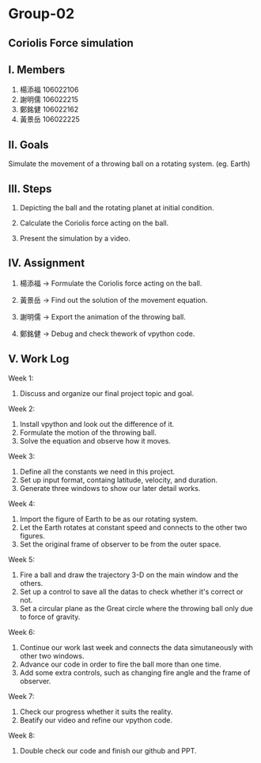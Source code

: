 # Group-02
## Coriolis Force simulation


## I. Members
1. 楊添福 106022106
2. 謝明儒 106022215
3. 鄭銘健 106022162
4. 黃景岳 106022225

## II. Goals
Simulate the movement of a throwing ball on a rotating system. (eg. Earth)

## III. Steps
1. Depicting the ball and the rotating planet at initial condition.

2. Calculate the Coriolis force acting on the ball.

3. Present the simulation by a video.

## IV. Assignment
1. 楊添福 -> Formulate the Coriolis force acting on the ball.

2. 黃景岳 -> Find out the solution of the movement equation.

3. 謝明儒 -> Export the animation of the throwing ball.

4. 鄭銘健 -> Debug and check thework of vpython code.

## V. Work Log
Week 1:
1. Discuss and organize our final project topic and goal.

Week 2:
1. Install vpython and look out the difference of it.
2. Formulate the motion of the throwing ball.
3. Solve the equation and observe how it moves.

Week 3:
1. Define all the constants we need in this project.
2. Set up input format, containg latitude, velocity, and duration.
3. Generate three windows to show our later detail works.

Week 4:
1. Import the figure of Earth to be as our rotating system.
2. Let the Earth rotates at constant speed and connects to the other two figures.
3. Set the original frame of observer to be from the outer space.

Week 5:
1. Fire a ball and draw the trajectory 3-D on the main window and the others.
2. Set up a control to save all the datas to check whether it's correct or not.
3. Set a circular plane as the Great circle where the throwing ball only due to force of gravity.

Week 6:
1. Continue our work last week and connects the data simutaneously with other two windows.
2. Advance our code in order to fire the ball more than one time.
3. Add some extra controls, such as changing fire angle and the frame of observer.

Week 7:
1. Check our progress whether it suits the reality.
2. Beatify our video and refine our vpython code.

Week 8:
1. Double check our code and finish our github and PPT.
